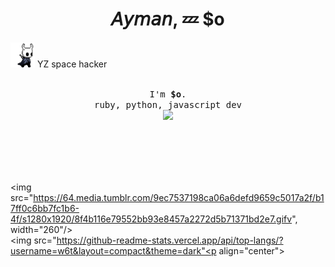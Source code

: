 <h1 align="center">𝘈𝘺𝘮𝘢𝘯, 💤 $o</h1> 
 <img height="40" src="https://raw.githubusercontent.com/TanZng/TanZng/master/assets/hollor_knight3.gif"/> YZ space hacker    

<p align="center">
  <br>
  <samp>
    I'm <b><a rel="nofollow noopener noreferrer" target="_blank">$o</a></b>.
    <br>ruby, python, javascript dev<br>

</samp>

  <img src="https://images-ext-1.discordapp.net/external/usda5pZ1nza_qeBCv8UBLclMWYwLJOQjoTU7-gVDVRM/https/media.discordapp.net/attachments/939213416571224071/954775110181601300/output-onlinegiftools_6.gif" width="200"/>
  
</p>

<p align="center">
  <br><br>  
    
  <br><br>
  <img src="https://64.media.tumblr.com/9ec7537198ca06a6defd9659c5017a2f/b17ff0c6bb7fc1b6-4f/s1280x1920/8f4b116e79552bb93e8457a2272d5b71371bd2e7.gifv", width="260"/>
  <br>
  <img src="https://github-readme-stats.vercel.app/api/top-langs/?username=w6t&layout=compact&theme=dark"<p align="center">
</p>

<!--<a href="link" style="text-align: center">
<!--<img src="https://discord.c99.nl/widget/theme-1/887879437494915072.png" align="center"></a> -->

